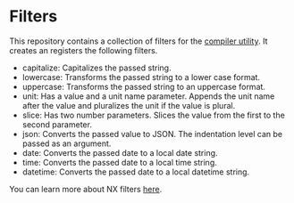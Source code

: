 # Filters

This repository contains a collection of filters for the
[compiler utility](https://github.com/nx-js/compiler-util). It creates an registers the
following filters.

- capitalize: Capitalizes the passed string.
- lowercase: Transforms the passed string to a lower case format.
- uppercase: Transforms the passed string to an uppercase format.
- unit: Has a value and a unit name parameter. Appends the unit name after the value and pluralizes the unit if the value is plural.
- slice: Has two number parameters. Slices the value from the first to the second parameter.
- json: Converts the passed value to JSON. The indentation level can be passed as an argument.
- date: Converts the passed date to a local date string.
- time: Converts the passed date to a local time string.
- datetime: Converts the passed date to a local datetime string.

You can learn more
about NX filters [here](http://nx-framework/docs/middlewares/interpolate).
